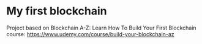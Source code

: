 # My first blockchain

Project based on Blockchain A-Z: Learn How To Build Your First Blockchain course:
https://www.udemy.com/course/build-your-blockchain-az 
